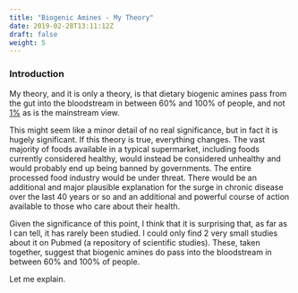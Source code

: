 ```yaml
---
title: "Biogenic Amines - My Theory"
date: 2019-02-28T13:11:12Z
draft: false
weight: 5
---
```


### Introduction

My theory, and it is only a theory, is that dietary biogenic amines pass from the gut into the bloodstream in between 60% and 100% of people, and not [1%](https://academic.oup.com/ajcn/article/85/5/1185/4633007) as is the mainstream view. 

This might seem like a minor detail of no real significance, but in fact it is hugely significant. If this theory is true, everything changes. The vast majority of foods available in a typical supermarket, including foods currently considered healthy, would instead be considered unhealthy and would probably end up being banned by governments. The entire processed food industry would be under threat. There would be an additional and major plausible explanation for the surge in chronic disease over the last 40 years or so and an additional and powerful course of action available to those who care about their health.

Given the significance of this point, I think that it is surprising that, as far as I can tell, it has rarely been studied. I could only find 2 very small studies about it on Pubmed (a repository of scientific studies). These, taken together, suggest that biogenic amines do pass into the bloodstream in between 60% and 100% of people.

Let me explain.

